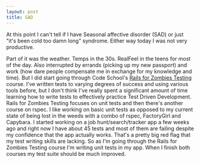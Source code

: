 ```yaml
---
layout: post
title: SAD
---
```


At this point I can't tell if I have Seasonal affective disorder (SAD) or just "it's been cold too damn long" syndrome. Either way today I was not very productive. 

Part of it was the weather. Temps in the 30s. RealFeel in the teens for most of the day. Also interrupted by errands (picking up my new passport) and work (how dare people compensate me in exchange for my knowledge and time). But I did start going through Code School's [Rails for Zombies Testing](http://rtfz.codeschool.com/) course. I've written tests to varying degrees of success and using various tools before, but I don't think I've really spent a significant amount of time learning how to write tests to effectively practice Test Driven Development. Rails for Zombies Testing focuses on unit tests and then there's another course on rspec. I like working on basic unit tests as opposed to my current state of being lost in the weeds with a combo of rspec, FactoryGirl and Capybara. I started working on a job hunt/search/tracker app a few weeks ago and right now I have about 45 tests and most of them are failing despite my confidence that the app actually works. That's a pretty big red flag that my test writing skills are lacking. So as I'm going through the Rails for Zombies Testing course I'm writing unit tests in my app. When I finish both courses my test suite should be much improved.